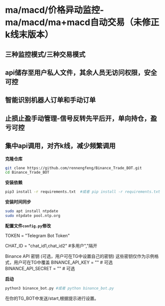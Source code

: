 # ma/macd/价格异动监控-ma/macd/ma+macd自动交易（未修正k线末版本）
## 三种监控模式/三种交易模式
## api储存至用户私人文件，其余人员无访问权限，安全可控
## 智能识别机器人订单和手动订单
## 止损止盈手动管理-信号反转先平后开，单向持仓，盈亏可控
## 集中api调用，对齐k线，减少频繁调用

**克隆仓库**
```bash
git clone https://github.com/rennengfeng/Binance_Trade_BOT.git
cd Binance_Trade_BOT
```

**安装依赖**
```bash
pip3 install -r requirements.txt  #或者 pip install -r requirements.txt
```

**安装时间同步**
```bash
sudo apt install ntpdate
sudo ntpdate pool.ntp.org
```

**配置文件`config.py`修改**

TOKEN = "Telegram Bot Token"

CHAT_ID = "chat_id1,chat_id2"   #多用户","隔开

Binance API 密钥 (可选，用户可在TG中设置自己的密钥)
这些密钥仅作为示例格式，用户可在TG中覆盖
BINANCE_API_KEY = ""  # 可选
BINANCE_API_SECRET = ""  # 可选

**启动**
```bash
python3 binance_bot.py #或者 python binance_bot.py
```
在你的TG_BOT中发送/start,根据提示进行设置。
